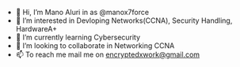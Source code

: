 - 👋 Hi, I’m Mano Aluri in as @manox7force
- 👀 I’m interested in Devloping Networks(CCNA), Security Handling, HardwareA+
- 🌱 I’m currently learning Cybersecurity
- 💞️ I’m looking to collaborate in Networking CCNA
- 📫 To reach me mail me on encryptedxwork@gmail.com

<!---
manox7force/manox7force is a ✨ special ✨ repository because its `README.md` (this file) appears on your GitHub profile.
You can click the Preview link to take a look at your changes.
--->
